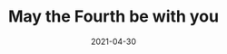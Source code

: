 ---
title: May the Fourth be with you
layout: news
image: koinet.png
date: 2021-04-30
newsdate: Thursday, April 30, 2021
permalink: /events/Maythefourth
rsvpUrl: https://www.eventbrite.com/e/150837064721
newsType: Classroom
---